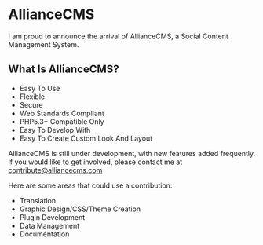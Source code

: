 AllianceCMS
===========

I am proud to announce the arrival of AllianceCMS, a Social Content Management System.

<h2>What Is AllianceCMS?</h2>

<ul>
	<li>Easy To Use</li>
	<li>Flexible</li>
	<li>Secure</li>
	<li>Web Standards Compliant</li>
	<li>PHP5.3+ Compatible Only</li>
	<li>Easy To Develop With</li>
	<li>Easy To Create Custom Look And Layout</li>
</ul>

AllianceCMS is still under development, with new features added frequently. If you would like to get involved, please contact me at <a href="mailto:contribute@alliancecms.com">contribute@alliancecms.com</a>

Here are some areas that could use a contribution:

<ul>
	<li>Translation</li>
	<li>Graphic Design/CSS/Theme Creation</li>
	<li>Plugin Development</li>
	<li>Data Management</li>
	<li>Documentation</li>
</ul>